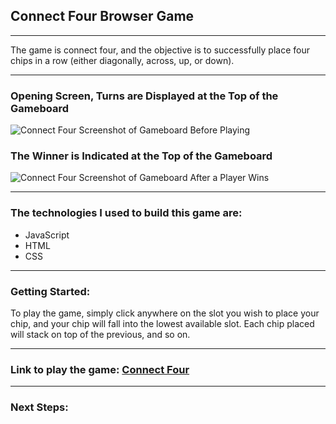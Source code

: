 ## Connect Four Browser Game
---
The game is connect four, and the objective is to successfully place four chips in a row (either diagonally, across, up, or down).

---

### Opening Screen, Turns are Displayed at the Top of the Gameboard

![Connect Four Screenshot of Gameboard Before Playing](https://i.imgur.com/ZginIfJ.png)

### The Winner is Indicated at the Top of the Gameboard

![Connect Four Screenshot of Gameboard After a Player Wins](https://i.imgur.com/uqSJjVN.png)

---

### The technologies I used to build this game are:
- JavaScript
- HTML
- CSS
----

### Getting Started:
To play the game, simply click anywhere on the slot you wish to place your chip, and your chip will fall into the lowest available slot. Each chip placed will stack on top of the previous, and so on.

---

### Link to play the game: [Connect Four](link)

---

### Next Steps:



